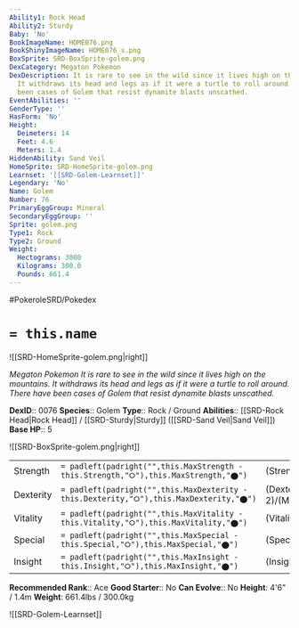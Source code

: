 ```yaml
---
Ability1: Rock Head
Ability2: Sturdy
Baby: 'No'
BookImageName: HOME076.png
BookShinyImageName: HOME076_s.png
BoxSprite: SRD-BoxSprite-golem.png
DexCategory: Megaton Pokemon
DexDescription: It is rare to see in the wild since it lives high on the mountains.
  It withdraws its head and legs as if it were a turtle to roll around. There have
  been cases of Golem that resist dynamite blasts unscathed.
EventAbilities: ''
GenderType: ''
HasForm: 'No'
Height:
  Deimeters: 14
  Feet: 4.6
  Meters: 1.4
HiddenAbility: Sand Veil
HomeSprite: SRD-HomeSprite-golem.png
Learnset: '[[SRD-Golem-Learnset]]'
Legendary: 'No'
Name: Golem
Number: 76
PrimaryEggGroup: Mineral
SecondaryEggGroup: ''
Sprite: golem.png
Type1: Rock
Type2: Ground
Weight:
  Hectograms: 3000
  Kilograms: 300.0
  Pounds: 661.4
---
```


#PokeroleSRD/Pokedex

# `= this.name`

![[SRD-HomeSprite-golem.png|right]]

*Megaton Pokemon*
*It is rare to see in the wild since it lives high on the mountains. It withdraws its head and legs as if it were a turtle to roll around. There have been cases of Golem that resist dynamite blasts unscathed.*

**DexID**:: 0076
**Species**:: Golem
**Type**:: Rock / Ground
**Abilities**:: [[SRD-Rock Head|Rock Head]] / [[SRD-Sturdy|Sturdy]] ([[SRD-Sand Veil|Sand Veil]])
**Base HP**:: 5

![[SRD-BoxSprite-golem.png|right]]

|           |                                                                                        |                                          |
| --------- | -------------------------------------------------------------------------------------- | ---------------------------------------- |
| Strength  | `= padleft(padright("",this.MaxStrength - this.Strength,"⭘"),this.MaxStrength,"⬤")`    | (Strength::3)/(MaxStrength::8)   |
| Dexterity | `= padleft(padright("",this.MaxDexterity - this.Dexterity,"⭘"),this.MaxDexterity,"⬤")` | (Dexterity:: 2)/(MaxDexterity::4) |
| Vitality  | `= padleft(padright("",this.MaxVitality - this.Vitality,"⭘"),this.MaxVitality,"⬤")`    | (Vitality::3)/(MaxVitality::7)   |
| Special   | `= padleft(padright("",this.MaxSpecial - this.Special,"⭘"),this.MaxSpecial,"⬤")`       | (Special::2)/(MaxSpecial::4)     |
| Insight   | `= padleft(padright("",this.MaxInsight - this.Insight,"⭘"),this.MaxInsight,"⬤")`       | (Insight::2)/(MaxInsight::4)     |

**Recommended Rank**:: Ace
**Good Starter**:: No
**Can Evolve**:: No
**Height**: 4'6" / 1.4m
**Weight**: 661.4lbs / 300.0kg

![[SRD-Golem-Learnset]]
